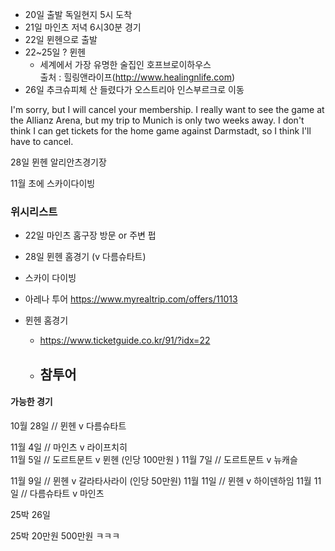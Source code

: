 
- 20일 출발 독일현지 5시 도착 
- 21일 마인츠 저녁 6시30분 경기 
- 22일 뮌헨으로 출발 
- 22~25일 ? 뮌헨
	- 세계에서 가장 유명한 술집인 호프브로이하우스  
	  출처 : 힐링앤라이프(http://www.healingnlife.com)
- 26일 추크슈피체 산 들렸다가 오스트리아 인스부르크로 이동


  
I'm sorry, but I will cancel your membership. I really want to see the game at the Allianz Arena, but my trip to Munich is only two weeks away. I don't think I can get tickets for the home game against Darmstadt, so I think I'll have to cancel.


28일 뮌헨 알리안츠경기장 


11월 초에 스카이다이빙 


### 위시리스트
- 22일 마인츠 홈구장 방문 or 주변 펍
- 28일 뮌헨 홈경기 (v 다름슈타트)
- 스카이 다이빙


- 아레나 투어 
  https://www.myrealtrip.com/offers/11013
- 뮌헨 홈경기 
	- https://www.ticketguide.co.kr/91/?idx=22
	- 참투어 
		- 

#### 가능한 경기
10월 28일 // 뮌헨 v 다름슈타트 


11월 4일   // 마인츠 v 라이프치히  
11월 5일   // 도르트문트 v 뮌헨 (인당 100만원 )
11월 7일   // 도르트문트 v 뉴캐슬 


11월 9일  // 뮌헨 v 갈라타사라이 (인당 50만원)
11월 11일 // 뮌헨 v 하이덴하임
11월 11일 // 다름슈타트 v 마인츠 



25박 26일 

25박 20만원 500만원 ㅋㅋㅋ 



